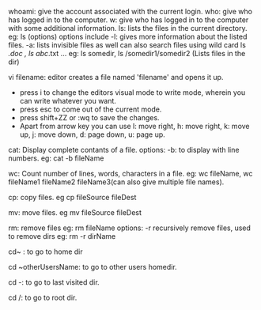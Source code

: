 whoami: give the account associated with the current login.
who: give who has logged in to the computer.
w: give who has logged in to the computer with some additional information.
ls: lists the files in the current directory.
eg: ls (options) 
options include -l: gives more information about the listed files.
      		-a: lists invisible files as well
can also search files using wild card 
ls *.doc , ls abc*.txt ...
eg: ls somedir, ls /somedir1/somedir2 (Lists files in the dir)

vi filename: editor creates a file named 'filename' and opens it up.
- press i to change the editors visual mode to write mode, wherein you can write whatever you want.
- press esc to come out of the current mode.
- press shift+ZZ or :wq to save the changes.
- Apart from arrow key you can use 
 l: move right,
 h: move right,
 k: move up,
 j: move down,
 d: page down,
 u: page up.

cat: Display complete contants of a file.
options: -b: to display with line numbers.
eg: cat -b fileName

wc: Count number of lines, words, characters in a file.
eg: wc fileName, wc fileName1 fileName2 fileName3(can also give multiple file names).

cp: copy files.
eg cp fileSource fileDest

mv: move files.
eg mv fileSource fileDest

rm: remove files
eg: rm fileName
options: -r recursively remove files, used to remove dirs
eg: rm -r dirName

cd~ : to go to home dir

cd ~otherUsersName: to go to other users homedir.

cd -: to go to last visited dir.

cd /: to go to root dir.




